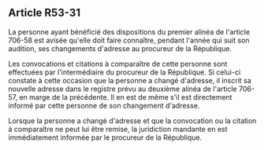 Article R53-31
----
La personne ayant bénéficié des dispositions du premier alinéa de l'article
706-58 est avisée qu'elle doit faire connaître, pendant l'année qui suit son
audition, ses changements d'adresse au procureur de la République.

Les convocations et citations à comparaître de cette personne sont effectuées
par l'intermédiaire du procureur de la République. Si celui-ci constate à cette
occasion que la personne a changé d'adresse, il inscrit sa nouvelle adresse dans
le registre prévu au deuxième alinéa de l'article 706-57, en marge de la
précédente. Il en est de même s'il est directement informé par cette personne de
son changement d'adresse.

Lorsque la personne a changé d'adresse et que la convocation ou la citation à
comparaître ne peut lui être remise, la juridiction mandante en est
immédiatement informée par le procureur de la République.
